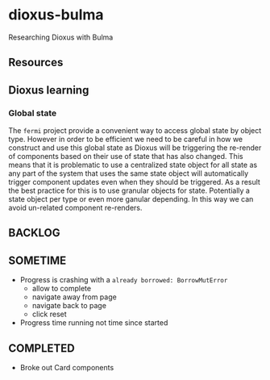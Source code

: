 # dioxus-bulma
Researching Dioxus with Bulma

## Resources

## Dioxus learning

### Global state
The `fermi` project provide a convenient way to access global state by object type.
However in order to be efficient we need to be careful in how we construct and use this
global state as Dioxus will be triggering the re-render of components based on their
use of state that has also changed. This means that it is problematic to use a centralized
state object for all state as any part of the system that uses the same state object will
automatically trigger component updates even when they should be triggered. As a result
the best practice for this is to use granular objects for state. Potentially a state
object per type or even more ganular depending. In this way we can avoid un-related
component re-renders.

## BACKLOG

## SOMETIME
* Progress is crashing with a `already borrowed: BorrowMutError`
    * allow to complete
    * navigate away from page
    * navigate back to page
    * click reset
* Progress time running not time since started

## COMPLETED
* Broke out Card components